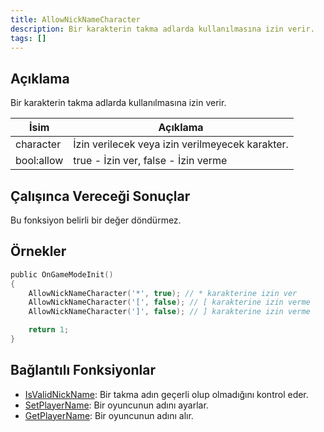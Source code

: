 ```yaml
---
title: AllowNickNameCharacter
description: Bir karakterin takma adlarda kullanılmasına izin verir.
tags: []
---
```


<VersionWarn version='omp v1.1.0.2612' />

## Açıklama

Bir karakterin takma adlarda kullanılmasına izin verir.

| İsim     | Açıklama                             |
| -------- | --------------------------------------- |
| character | İzin verilecek veya izin verilmeyecek karakter.    |
| bool:allow | true - İzin ver, false - İzin verme            |

## Çalışınca Vereceği Sonuçlar

Bu fonksiyon belirli bir değer döndürmez.

## Örnekler

```c
public OnGameModeInit()
{
    AllowNickNameCharacter('*', true); // * karakterine izin ver
    AllowNickNameCharacter('[', false); // [ karakterine izin verme
    AllowNickNameCharacter(']', false); // ] karakterine izin verme

    return 1;
}
```

## Bağlantılı Fonksiyonlar

- [IsValidNickName](IsValidNickName): Bir takma adın geçerli olup olmadığını kontrol eder.
- [SetPlayerName](SetPlayerName): Bir oyuncunun adını ayarlar.
- [GetPlayerName](GetPlayerName): Bir oyuncunun adını alır.
